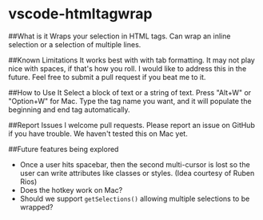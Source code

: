 # vscode-htmltagwrap
##What is it
Wraps your selection in HTML tags.  Can wrap an inline selection or a selection of multiple lines.

##Known Limitations
It works best with with tab formatting.  It may not play nice with spaces, if that's how you roll.  I would like to address this in the future.  Feel free to submit a pull request if you beat me to it.

##How to Use It
Select a block of text or a string of text.  Press "Alt+W" or "Option+W" for Mac.  Type the tag name you want, and it will populate the beginning and end tag automatically.

##Report Issues
I welcome pull requests.  Please report an issue on GitHub if you have trouble.  We haven't tested this on Mac yet.

##Future features being explored
- Once a user hits spacebar, then the second multi-cursor is lost so the user can write attributes like classes or styles. (Idea courtesy of Ruben Rios)
- Does the hotkey work on Mac?
- Should we support `getSelections()` allowing multiple selections to be wrapped?